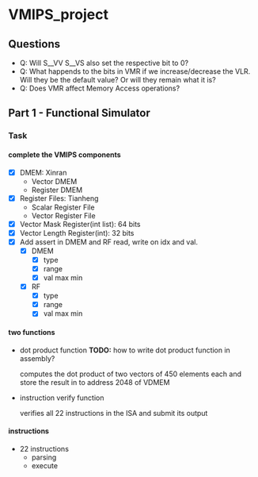 # VMIPS_project
## **Questions**
- Q: Will S__VV S__VS also set the respective bit to 0?
- Q: What happends to the bits in VMR if we increase/decrease the VLR. Will they be the default value? Or will they remain what it is?
- Q: Does VMR affect Memory Access operations?
## Part 1 - Functional Simulator

### Task

#### complete the VMIPS components

- [x] DMEM: Xinran
  - Vector DMEM
  - Register DMEM
- [x] Register Files: Tianheng
  - Scalar Register File
  - Vector Register File
- [x] Vector Mask Register(int list): 64 bits
- [x] Vector Length Register(int): 32 bits
- [x] Add assert in DMEM and RF read, write on idx and val.
  - [x] DMEM
    - [x] type
    - [x] range
    - [x] val max min
  - [x] RF
    - [x] type
    - [x] range
    - [x] val max min

#### two functions

- dot product function
  **TODO:** 
  how to write dot product function in assembly?

  computes the dot product of two vectors of 450 elements each and store the result in to address 2048 of VDMEM

- instruction verify function

  verifies all 22 instructions in the ISA and submit its output



#### instructions
- 22 instructions
  - parsing
  - execute









